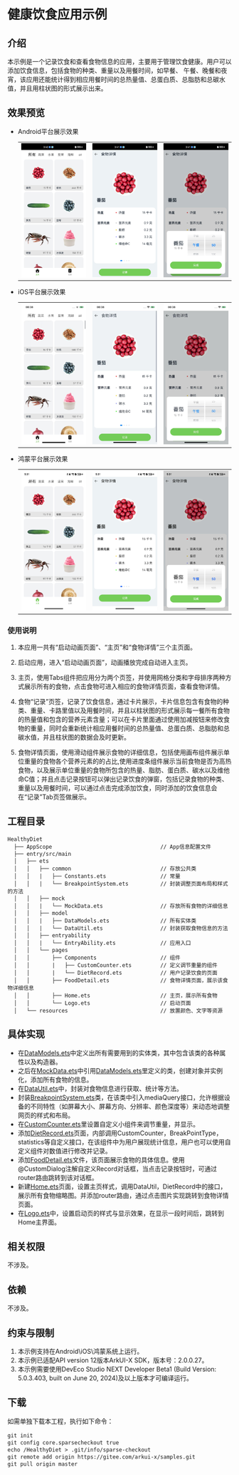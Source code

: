 # 健康饮食应用示例
## 介绍
本示例是一个记录饮食和查看食物信息的应用，主要用于管理饮食健康。用户可以添加饮食信息，包括食物的种类、重量以及用餐时间，如早餐、 午餐、晚餐和夜宵，该应用还能统计得到相应用餐时间的总热量值、总蛋白质、总脂肪和总碳水值，并且用柱状图的形式展示出来。

## 效果预览

* Android平台展示效果

  <table>
  <tr>
      <td>
          <center>
              <img src="./screenshots/devices/android_home.jpg">
          </center>
      </td>
      <td>
          <center>
              <img src="./screenshots/devices/android_detail.jpg">
          </center>
      </td>
      <td>
          <center>
              <img src="./screenshots/devices/android_add.jpg">
          </center>
      </td>
  </tr>
  </table> 

* iOS平台展示效果

  <table>
  <tr>
      <td>
          <center>
              <img src="./screenshots/devices/ios_home.jpg">
          </center>
      </td>
      <td>
          <center>
              <img src="./screenshots/devices/ios_detail.jpg">
          </center>
      </td>
      <td>
          <center>
              <img src="./screenshots/devices/ios_add.jpg">
          </center>
      </td>
  </tr>
  </table> 

* 鸿蒙平台展示效果

  <table>
  <tr>
      <td>
          <center>
              <img src="./screenshots/devices/oh_home.jpg">
          </center>
      </td>
      <td>
          <center>
              <img src="./screenshots/devices/oh_detail.jpg">
          </center>
      </td>
      <td>
          <center>
              <img src="./screenshots/devices/oh_add.jpg">
          </center>
      </td>
  </tr>
  </table> 

### 使用说明

1. 本应用一共有“启动动画页面”、“主页”和“食物详情”三个主页面。

2. 启动应用，进入“启动动画页面”，动画播放完成自动进入主页。

3. 主页，使用Tabs组件把应用分为两个页签，并使用网格分类和字母排序两种方式展示所有的食物，点击食物可进入相应的食物详情页面，查看食物详情。

4. 食物“记录”页签，记录了饮食信息，通过卡片展示，卡片信息包含有食物的种类、重量、卡路里值以及用餐时间，并且以柱状图的形式展示每一餐所有食物的热量值和包含的营养元素含量；可以在卡片里面通过使用加减按钮来修改食物的重量，同时会重新统计相应用餐时间的总热量值、总蛋白质、总脂肪和总碳水值，并且柱状图的数据会及时更新。

5. 食物详情页面，使用滑动组件展示食物的详细信息，包括使用画布组件展示单位重量的食物各个营养元素的的占比,使用进度条组件展示当前食物是否为高热食物，以及展示单位重量的食物所包含的热量、脂肪、蛋白质、碳水以及维他命C值；并且点击记录按钮可以弹出记录饮食的弹窗，包括记录食物的种类、重量以及用餐时间，可以通过点击完成添加饮食，同时添加的饮食信息会在“记录”Tab页签做展示。

## 工程目录

```
HealthyDiet
  ├── AppScope                    				// App信息配置文件
  ├── entry/src/main
  │   ├── ets
  │   │   ├── common              				// 存放公共类
  │   │   |   ├── Constants.ets					// 常量
  │   │   |   └── BreakpointSystem.ets			// 封装调整页面布局和样式的方法
  │   │   ├── mock                				
  │   │   |   └── MockData.ets					// 存放所有食物的详细信息
  │   │   ├── model               				
  │   │   |   ├── DataModels.ets				// 所有实体类
  │   │   |   └── DataUtil.ets					// 封装获取食物信息的方法
  │   │   ├── entryability        				
  │   │   |   └── EntryAbility.ets				// 应用入口
  │   │   └── pages               				
  │   │       ├── Components					// 组件
  │   │       |   ├── CustomCounter.ets			// 定义调节重量的组件
  │   │       |   └── DietRecord.ets			// 用户记录饮食的页面
  │   │       ├── FoodDetail.ets 				// 食物详情页面，展示该食物详细信息
  │   │       ├── Home.ets 						// 主页，展示所有食物
  │   │       └── Logo.ets 						// 启动页面
  │   └── resources               				// 放置颜色、文字等资源
```

## 具体实现

+ 在[DataModels.ets](entry/src/main/ets/model/DataModels.ets)中定义出所有需要用到的实体类，其中包含该类的各种属性以及构造器。
+ 之后在[MockData.ets](entry/src/main/ets/mock/MockData.ets)中引用[DataModels.ets](entry/src/main/ets/model/DataModels.ets)里定义的类，创建对象并实例化，添加所有食物的信息。
+ 在[DataUtil.ets](entry/src/main/ets/model/DataUtil.ets)中，封装对食物信息进行获取、统计等方法。
+ 封装[BreakpointSystem.ets](entry/src/main/ets/common/BreakpointSystem.ets)类，在该类中引入mediaQuery接口，允许根据设备的不同特性（如屏幕大小、屏幕方向、分辨率、颜色深度等）来动态地调整网页的样式和布局。
+ 在[CustomCounter.ets](entry/src/main/ets/pages/components/CustomCounter.ets)里设置自定义小组件来调节重量，并显示。
+ 添加[DietRecord.ets](entry/src/main/ets/pages/components/DietRecord.ets)页面，内部调用CustomCounter，BreakPointType，statistics等自定义接口，在该组件中为用户展现统计信息，用户也可以使用自定义组件对数值进行修改并记录。
+ 添加[FoodDetail.ets](entry/src/main/ets/pages/FoodDetail.ets)文件，该页面展示食物的具体信息。使用@CustomDialog注解自定义Record对话框，当点击记录按钮时，可通过router路由跳转到该对话框。
+ 新建[Home.ets](entry/src/main/ets/pages/Home.ets)页面，设置主页样式，调用DataUtil，DietRecord中的接口，展示所有食物缩略图。并添加router路由，通过点击图片实现跳转到食物详情页面。
+ 在[Logo.ets](entry/src/main/ets/pages/Logo.ets)中，设置启动页的样式与显示效果，在显示一段时间后，跳转到Home主界面。

## 相关权限

不涉及。

## 依赖

不涉及。

## 约束与限制

1. 本示例支持在Android\iOS\鸿蒙系统上运行。 
2. 本示例已适配API version 12版本ArkUI-X SDK，版本号：2.0.0.27。 
3. 本示例需要使用DevEco Studio NEXT Developer Beta1 (Build Version: 5.0.3.403, built on June 20, 2024)及以上版本才可编译运行。

## 下载

如需单独下载本工程，执行如下命令：

```
git init
git config core.sparsecheckout true
echo /HealthyDiet > .git/info/sparse-checkout
git remote add origin https://gitee.com/arkui-x/samples.git
git pull origin master
```